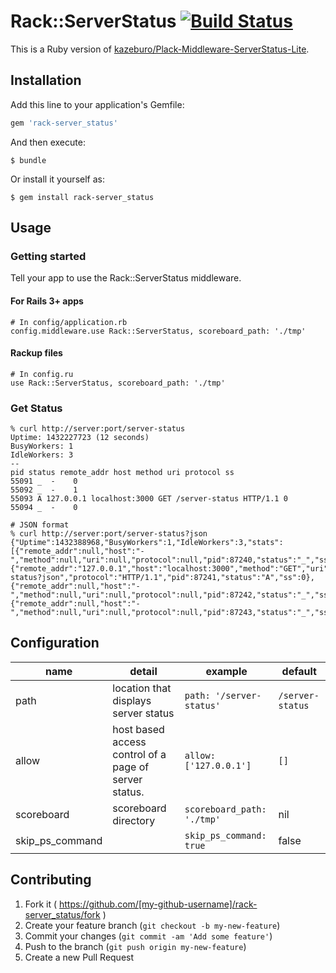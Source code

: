 # Rack::ServerStatus [![Build Status](https://travis-ci.org/SpringMT/rack-server_status.svg?branch=master)](https://travis-ci.org/SpringMT/rack-server_status)

This is a Ruby version of [kazeburo/Plack-Middleware-ServerStatus-Lite](https://github.com/kazeburo/Plack-Middleware-ServerStatus-Lite).

## Installation

Add this line to your application's Gemfile:

```ruby
gem 'rack-server_status'
```

And then execute:

    $ bundle

Or install it yourself as:

    $ gem install rack-server_status

## Usage
### Getting started
Tell your app to use the Rack::ServerStatus middleware.

#### For Rails 3+ apps

```
# In config/application.rb
config.middleware.use Rack::ServerStatus, scoreboard_path: './tmp'
```

#### Rackup files

```
# In config.ru
use Rack::ServerStatus, scoreboard_path: './tmp'
```

### Get Status

```
% curl http://server:port/server-status
Uptime: 1432227723 (12 seconds)
BusyWorkers: 1
IdleWorkers: 3
--
pid status remote_addr host method uri protocol ss
55091 _  -    0
55092 _  -    1
55093 A 127.0.0.1 localhost:3000 GET /server-status HTTP/1.1 0
55094 _  -    0

# JSON format
% curl http://server:port/server-status?json
{"Uptime":1432388968,"BusyWorkers":1,"IdleWorkers":3,"stats":[{"remote_addr":null,"host":"-","method":null,"uri":null,"protocol":null,"pid":87240,"status":"_","ss":2},{"remote_addr":"127.0.0.1","host":"localhost:3000","method":"GET","uri":"/server-status?json","protocol":"HTTP/1.1","pid":87241,"status":"A","ss":0},{"remote_addr":null,"host":"-","method":null,"uri":null,"protocol":null,"pid":87242,"status":"_","ss":3},{"remote_addr":null,"host":"-","method":null,"uri":null,"protocol":null,"pid":87243,"status":"_","ss":3}]}
```

## Configuration

| name | detail | example | default |
|------|--------|---------|---------|
| path | location that displays server status | `path: '/server-status'` | `/server-status` |
| allow | host based access control of a page of server status. | `allow: ['127.0.0.1']` | `[]` |
| scoreboard | scoreboard directory | `scoreboard_path: './tmp'` | nil |
| skip_ps_command |  | `skip_ps_command: true` | false |


## Contributing

1. Fork it ( https://github.com/[my-github-username]/rack-server_status/fork )
2. Create your feature branch (`git checkout -b my-new-feature`)
3. Commit your changes (`git commit -am 'Add some feature'`)
4. Push to the branch (`git push origin my-new-feature`)
5. Create a new Pull Request

